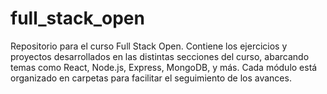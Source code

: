 # full_stack_open
Repositorio para el curso Full Stack Open. Contiene los ejercicios y proyectos desarrollados en las distintas secciones del curso, abarcando temas como React, Node.js, Express, MongoDB, y más. Cada módulo está organizado en carpetas para facilitar el seguimiento de los avances.

